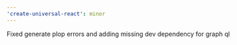 ```yaml
---
'create-universal-react': minor
---
```


Fixed generate plop errors and adding missing dev dependency for graph ql
